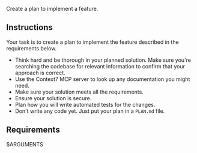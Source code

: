 Create a plan to implement a feature.

## Instructions
Your task is to create a plan to implement the feature described in the requirements below.

- Think hard and be thorough in your planned solution. Make sure you're searching the
codebase for relevant information to confirm that your approach is correct.
- Use the Context7 MCP server to look up any documentation you might need.
- Make sure your solution meets all the requirements.
- Ensure your solution is secure.
- Plan how you will write automated tests for the changes.
- Don't write any code yet. Just put your plan in a `PLAN.md` file.

## Requirements
$ARGUMENTS
